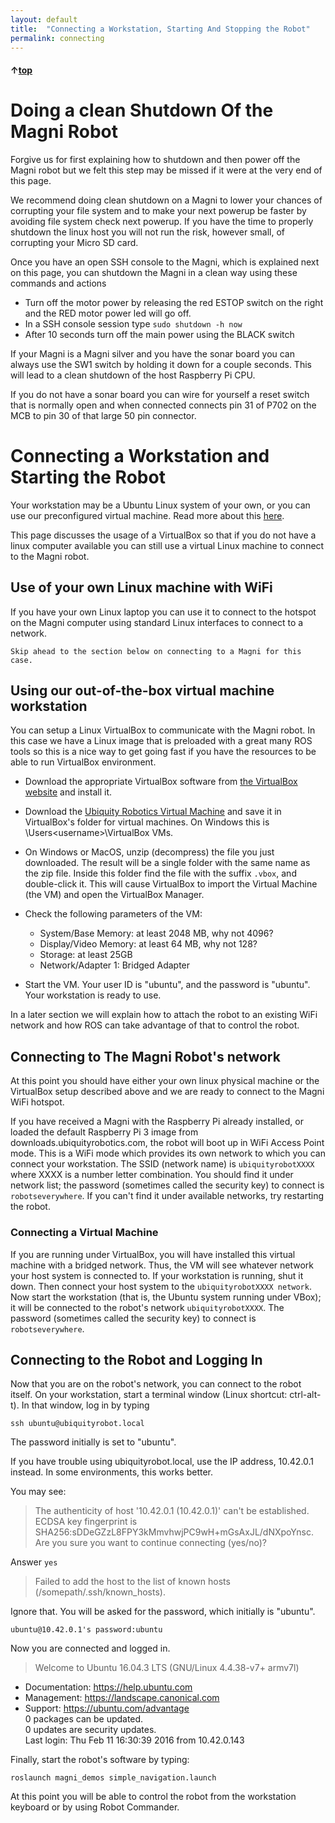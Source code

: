 ```yaml
---
layout: default
title:  "Connecting a Workstation, Starting And Stopping the Robot"
permalink: connecting
---
```


#### &uarr;[top](https://ubiquityrobotics.github.io/learn/)

# Doing a clean Shutdown Of the Magni Robot

Forgive us for first explaining how to shutdown and then power off the Magni robot but we felt this step may be missed if it were at the very end of this page.

We recommend doing clean shutdown on a Magni to lower your chances of corrupting your file system and to make your next powerup be faster by avoiding file system check next powerup.  If you have the time to properly shutdown the linux host you will not run the risk, however small, of corrupting your Micro SD card.

Once you have an open SSH console to the Magni, which is explained next on this page, you can shutdown the Magni in a clean way using these commands and actions

* Turn off the motor power by releasing the red ESTOP switch on the right and the RED motor power led will go off.
* In a SSH console session type  ```sudo shutdown -h now```
* After 10 seconds turn off the main power using the BLACK switch

If your Magni is a Magni silver and you have the sonar board you can always use the SW1 switch by holding it down for a couple seconds.  This will lead to a clean shutdown of the host Raspberry Pi CPU.

If you do not have a sonar board you can wire for yourself a reset switch that is normally open and when connected connects pin 31 of P702 on the MCB to pin 30 of that large 50 pin connector.

# Connecting a Workstation and Starting the Robot

Your workstation may be a Ubuntu Linux system of your own, or you can use our preconfigured virtual machine.  Read more about this [here](need_to_know).

This page discusses the usage of a VirtualBox so that if you do not have a linux computer available you can still use a virtual Linux machine to connect to the Magni robot.   

## Use of your own Linux machine with WiFi

If you have your own Linux laptop you can use it to connect to the hotspot on the Magni computer using standard Linux interfaces to connect to a network.  

```Skip ahead to the section below on connecting to a Magni for this case.```


## Using our out-of-the-box virtual machine workstation

You can setup a Linux VirtualBox to communicate with the Magni robot.  In this case we have a Linux image that is preloaded with a great many ROS tools so this is a nice way to get going fast if you have the resources to be able to run VirtualBox environment.

* Download the appropriate VirtualBox software from [the VirtualBox website](https://www.virtualbox.org/wiki/Downloads) and install it.

*  Download the [Ubiquity Robotics Virtual Machine](https://downloads.ubiquityrobotics.com/vm.html) and save it in VirtualBox's folder for virtual machines.  On Windows this is \Users\<username>\VirtualBox VMs.

* On Windows or MacOS, unzip (decompress) the file you just downloaded. The result will be a single folder with the same name as the zip file.  Inside this folder find the file with the suffix `.vbox`, and double-click it.  This will cause VirtualBox to import the Virtual Machine (the VM) and open the VirtualBox Manager.

* Check the following parameters of the VM:

  * System/Base Memory: at least 2048 MB, why not 4096?
  * Display/Video Memory: at least 64 MB, why not 128?
  * Storage: at least 25GB
  * Network/Adapter 1: Bridged Adapter

* Start the VM. Your user ID is "ubuntu", and the password is "ubuntu".
Your workstation is ready to use.

In a later section we will explain how to attach the robot to an existing WiFi network and how ROS can take advantage of that to control the robot.

## Connecting to The Magni Robot's network

At this point you should have either your own linux physical machine or the VirtualBox setup described above and we are ready to connect to the Magni WiFi hotspot.

If you have received a Magni with the Raspberry Pi already installed, or loaded the default Raspberry Pi 3 image from downloads.ubiquityrobotics.com, the robot will boot up in WiFi Access Point mode. This is a WiFi mode which provides its own network to which you can connect your workstation.  The SSID (network name) is `ubiquityrobotXXXX` where XXXX is a number letter combination. You should find it under network list; the password (sometimes called the security key) to connect is `robotseverywhere`. If you can't find it under available networks, try restarting the robot.

### Connecting a Virtual Machine

If you are running under VirtualBox, you will have installed this virtual machine with a bridged network.  Thus, the VM will see whatever network your host system is connected to. If your workstation is running, shut it down. Then connect your host system to the `ubiquityrobotXXXX network`.  Now start the workstation (that is, the Ubuntu system running under VBox); it will be connected to the robot's network `ubiquityrobotXXXX`. The password (sometimes called the security key) to connect is `robotseverywhere`.


## Connecting to the Robot and Logging In

Now that you are on the robot's network, you can connect to the robot itself. On your workstation, start a terminal window (Linux shortcut: ctrl-alt-t). In that window, log in by typing

```ssh ubuntu@ubiquityrobot.local```

The password initially is set to "ubuntu".

 If you have trouble using ubiquityrobot.local, use the IP address, 10.42.0.1 instead. In some environments, this works better.

You may see:

>The authenticity of host '10.42.0.1 (10.42.0.1)' can't be established.  
    ECDSA key fingerprint is SHA256:sDDeGZzL8FPY3kMmvhwjPC9wH+mGsAxJL/dNXpoYnsc.  
    Are you sure you want to continue connecting (yes/no)?

Answer `yes`

>Failed to add the host to the list of known hosts (/somepath/.ssh/known_hosts).

Ignore that. You will be asked for the password, which initially is "ubuntu".

```ubuntu@10.42.0.1's password:ubuntu```

Now you are connected and logged in.

>Welcome to Ubuntu 16.04.3 LTS (GNU/Linux 4.4.38-v7+ armv7l)
  * Documentation:  https://help.ubuntu.com
  * Management:     https://landscape.canonical.com
  * Support:        https://ubuntu.com/advantage  
  0 packages can be updated.  
  0 updates are security updates.  
 Last login: Thu Feb 11 16:30:39 2016 from 10.42.0.143

 Finally, start the robot's software by typing:

```roslaunch magni_demos simple_navigation.launch```  

At this point you will be able to control the robot from the workstation keyboard or by using Robot Commander.
